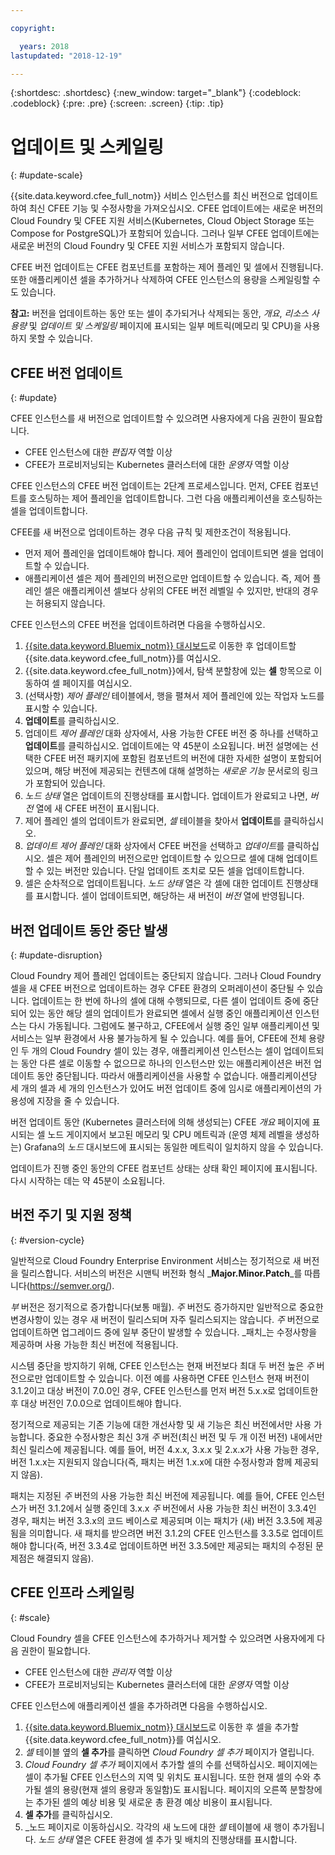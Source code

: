 ```yaml
---

copyright:

  years: 2018
lastupdated: "2018-12-19"

---
```


{:shortdesc: .shortdesc}
{:new_window: target="_blank"}
{:codeblock: .codeblock}
{:pre: .pre}
{:screen: .screen}
{:tip: .tip}

# 업데이트 및 스케일링
{: #update-scale}

{{site.data.keyword.cfee_full_notm}} 서비스 인스턴스를 최신 버전으로 업데이트하여 최신 CFEE 기능 및 수정사항을 가져오십시오. CFEE 업데이트에는 새로운 버전의 Cloud Foundry 및 CFEE 지원 서비스(Kubernetes, Cloud Object Storage 또는 Compose for PostgreSQL)가 포함되어 있습니다.  그러나 일부 CFEE 업데이트에는 새로운 버전의 Cloud Foundry 및 CFEE 지원 서비스가 포함되지 않습니다.

CFEE 버전 업데이트는 CFEE 컴포넌트를 포함하는 제어 플레인 및 셀에서 진행됩니다. 또한 애플리케이션 셀을 추가하거나 삭제하여 CFEE 인스턴스의 용량을 스케일링할 수도 있습니다.

**참고:** 버전을 업데이트하는 동안 또는 셀이 추가되거나 삭제되는 동안, _개요_, _리소스 사용량_ 및 _업데이트 및 스케일링_ 페이지에 표시되는 일부 메트릭(메모리 및 CPU)을 사용하지 못할 수 있습니다.

## CFEE 버전 업데이트
{: #update}

CFEE 인스턴스를 새 버전으로 업데이트할 수 있으려면 사용자에게 다음 권한이 필요합니다.
   * CFEE 인스턴스에 대한 _편집자_ 역할 이상
   * CFEE가 프로비저닝되는 Kubernetes 클러스터에 대한 _운영자_ 역할 이상

CFEE 인스턴스의 CFEE 버전 업데이트는 2단계 프로세스입니다. 먼저, CFEE 컴포넌트를 호스팅하는 제어 플레인을 업데이트합니다. 그런 다음 애플리케이션을 호스팅하는 셀을 업데이트합니다.

CFEE를 새 버전으로 업데이트하는 경우 다음 규칙 및 제한조건이 적용됩니다.
* 먼저 제어 플레인을 업데이트해야 합니다. 제어 플레인이 업데이트되면 셀을 업데이트할 수 있습니다.
* 애플리케이션 셀은 제어 플레인의 버전으로만 업데이트할 수 있습니다.  즉, 제어 플레인 셀은 애플리케이션 셀보다 상위의 CFEE 버전 레벨일 수 있지만, 반대의 경우는 허용되지 않습니다.

CFEE 인스턴스의 CFEE 버전을 업데이트하려면 다음을 수행하십시오.
1. [{{site.data.keyword.Bluemix_notm}} 대시보드](https://console.bluemix.net/dashboard/apps/)로 이동한 후 업데이트할 {{site.data.keyword.cfee_full_notm}}를 여십시오.
2. {{site.data.keyword.cfee_full_notm}}에서, 탐색 분할창에 있는 **셀** 항목으로 이동하여 셀 페이지를 여십시오.
3. (선택사항) _제어 플레인_ 테이블에서, 행을 펼쳐서 제어 플레인에 있는 작업자 노드를 표시할 수 있습니다.
4. **업데이트**를 클릭하십시오.
5. 업데이트 _제어 플레인_ 대화 상자에서, 사용 가능한 CFEE 버전 중 하나를 선택하고 **업데이트**를 클릭하십시오. 업데이트에는 약 45분이 소요됩니다.  버전 설명에는 선택한 CFEE 버전 패키지에 포함된 컴포넌트의 버전에 대한 자세한 설명이 포함되어 있으며, 해당 버전에 제공되는 컨텐츠에 대해 설명하는 _새로운 기능_ 문서로의 링크가 포함되어 있습니다.
6. _노드 상태_ 열은 업데이트의 진행상태를 표시합니다. 업데이트가 완료되고 나면, _버전_ 열에 새 CFEE 버전이 표시됩니다.
7. 제어 플레인 셀의 업데이트가 완료되면, _셀_ 테이블을 찾아서 **업데이트**를 클릭하십시오.
8. _업데이트 제어 플레인_ 대화 상자에서 CFEE 버전을 선택하고 *업데이트*를 클릭하십시오. 셀은 제어 플레인의 버전으로만 업데이트할 수 있으므로 셀에 대해 업데이트할 수 있는 버전만 있습니다. 단일 업데이트 조치로 모든 셀을 업데이트합니다.
9. 셀은 순차적으로 업데이트됩니다. _노드 상태_ 열은 각 셀에 대한 업데이트 진행상태를 표시합니다. 셀이 업데이트되면, 해당하는 새 버전이 _버전_ 열에 반영됩니다.

## 버전 업데이트 동안 중단 발생
{: #update-disruption}

Cloud Foundry 제어 플레인 업데이트는 중단되지 않습니다.  그러나 Cloud Foundry 셀을 새 CFEE 버전으로 업데이트하는 경우 CFEE 환경의 오퍼레이션이 중단될 수 있습니다.  업데이트는 한 번에 하나의 셀에 대해 수행되므로, 다른 셀이 업데이트 중에 중단되어 있는 동안 해당 셀의 업데이트가 완료되면 셀에서 실행 중인 애플리케이션 인스턴스는 다시 가동됩니다. 그럼에도 불구하고, CFEE에서 실행 중인 일부 애플리케이션 및 서비스는 일부 환경에서 사용 불가능하게 될 수 있습니다. 예를 들어, CFEE에 전체 용량인 두 개의 Cloud Foundry 셀이 있는 경우, 애플리케이션 인스턴스는 셀이 업데이트되는 동안 다른 셀로 이동할 수 없으므로 하나의 인스턴스만 있는 애플리케이션은 버전 업데이트 동안 중단됩니다. 따라서 애플리케이션을 사용할 수 없습니다.  애플리케이션당 세 개의 셀과 세 개의 인스턴스가 있어도 버전 업데이트 중에 임시로 애플리케이션의 가용성에 지장을 줄 수 있습니다.

버전 업데이트 동안 (Kubernetes 클러스터에 의해 생성되는) CFEE _개요_ 페이지에 표시되는 셀 노드 게이지에서 보고된 메모리 및 CPU 메트릭과 (운영 체제 레벨을 생성하는) Grafana의 _노드_ 대시보드에 표시되는 동일한 메트릭이 일치하지 않을 수 있습니다.

업데이트가 진행 중인 동안의 CFEE 컴포넌트 상태는 상태 확인 페이지에 표시됩니다.  다시 시작하는 데는 약 45분이 소요됩니다.

## 버전 주기 및 지원 정책
{: #version-cycle}

일반적으로 Cloud Foundry Enterprise Environment 서비스는 정기적으로 새 버전을 릴리스합니다. 서비스의 버전은 시맨틱 버전화 형식 _**Major.Minor.Patch**_를 따릅니다(https://semver.org/).

_부_ 버전은 정기적으로 증가합니다(보통 매월). _주_ 버전도 증가하지만 일반적으로 중요한 변경사항이 있는 경우 새 버전이 릴리스되며 자주 릴리스되지는 않습니다.  _주_ 버전으로 업데이트하면 업그레이드 중에 일부 중단이 발생할 수 있습니다. _패치_는 수정사항을 제공하며 사용 가능한 최신 버전에 적용됩니다. 

시스템 중단을 방지하기 위해, CFEE 인스턴스는 현재 버전보다 최대 두 버전 높은 _주_ 버전으로만 업데이트할 수 있습니다. 이전 예를 사용하면 CFEE 인스턴스 현재 버전이 3.1.2이고 대상 버전이 7.0.0인 경우, CFEE 인스턴스를 먼저 버전 5.x.x로 업데이트한 후 대상 버전인 7.0.0으로 업데이트해야 합니다.

정기적으로 제공되는 기존 기능에 대한 개선사항 및 새 기능은 최신 버전에서만 사용 가능합니다. 중요한 수정사항은 최신 3개 _주_ 버전(최신 버전 및 두 개 이전 버전) 내에서만 최신 릴리스에 제공됩니다. 예를 들어, 버전 4.x.x, 3.x.x 및 2.x.x가 사용 가능한 경우, 버전 1.x.x는 지원되지 않습니다(즉, 패치는 버전 1.x.x에 대한 수정사항과 함께 제공되지 않음).  

패치는 지정된 _주_ 버전의 사용 가능한 최신 버전에 제공됩니다. 예를 들어, CFEE 인스턴스가 버전 3.1.2에서 실행 중인데 3.x.x _주_ 버전에서 사용 가능한 최신 버전이 3.3.4인 경우, 패치는 버전 3.3.x의 코드 베이스로 제공되며 이는 패치가 (새) 버전 3.3.5에 제공됨을 의미합니다. 새 패치를 받으려면 버전 3.1.2의 CFEE 인스턴스를 3.3.5로 업데이트해야 합니다(즉, 버전 3.3.4로 업데이트하면 버전 3.3.5에만 제공되는 패치의 수정된 문제점은 해결되지 않음).

## CFEE 인프라 스케일링
{: #scale}

Cloud Foundry 셀을 CFEE 인스턴스에 추가하거나 제거할 수 있으려면 사용자에게 다음 권한이 필요합니다.
* CFEE 인스턴스에 대한 _관리자_ 역할 이상
* CFEE가 프로비저닝되는 Kubernetes 클러스터에 대한 _운영자_ 역할 이상

CFEE 인스턴스에 애플리케이션 셀을 추가하려면 다음을 수행하십시오.
1. [{{site.data.keyword.Bluemix_notm}} 대시보드](https://console.bluemix.net/dashboard/apps/)로 이동한 후 셀을 추가할 {{site.data.keyword.cfee_full_notm}}를 여십시오.
2. _셀_ 테이블 옆의 **셀 추가**를 클릭하면 _Cloud Foundry 셀 추가_ 페이지가 열립니다.
3. _Cloud Foundry 셀 추가_ 페이지에서 추가할 셀의 수를 선택하십시오. 페이지에는 셀이 추가될 CFEE 인스턴스의 지역 및 위치도 표시됩니다. 또한 현재 셀의 수와 추가될 셀의 용량(현재 셀의 용량과 동일함)도 표시됩니다. 페이지의 오른쪽 분할창에는 추가된 셀의 예상 비용 및 새로운 총 환경 예상 비용이 표시됩니다.
4. **셀 추가**를 클릭하십시오.  
5. _노드 페이지로 이동하십시오. 각각의 새 노드에 대한 _셀_ 테이블에 새 행이 추가됩니다. _노드 상태_ 열은 CFEE 환경에 셀 추가 및 배치의 진행상태를 표시합니다.
